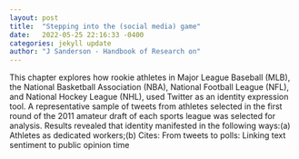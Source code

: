```yaml
---
layout: post
title:  "Stepping into the (social media) game"
date:   2022-05-25 22:16:33 -0400
categories: jekyll update
author: "J Sanderson - Handbook of Research on"
---
```

This chapter explores how rookie athletes in Major League Baseball (MLB), the National Basketball Association (NBA), National Football League (NFL), and National Hockey League (NHL), used Twitter as an identity expression tool. A representative sample of tweets from athletes selected in the first round of the 2011 amateur draft of each sports league was selected for analysis. Results revealed that identity manifested in the following ways:(a) Athletes as dedicated workers;(b)  Cites: From tweets to polls: Linking text sentiment to public opinion time 